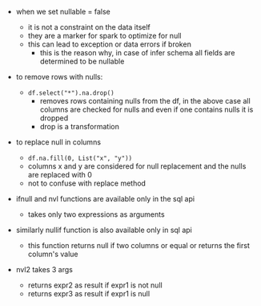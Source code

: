 - when we set nullable = false
	- it is not a constraint on the data itself
	- they are a marker for spark to optimize for null
	- this can lead to exception or data errors if broken
		- this is the reason why, in case of infer schema all fields are determined to be nullable

- to remove rows with nulls:
	- `df.select("*").na.drop()`
		- removes rows containing nulls from the df, in the above case all columns are checked for nulls and even if one contains nulls it is dropped
		- drop is a transformation
- to replace null in columns
	- `df.na.fill(0, List("x", "y"))`
	- columns x and y are considered for null replacement and the nulls are replaced with 0
	- not to confuse with replace method
- ifnull and nvl functions are available only in the sql api
	- takes only two expressions as arguments
- similarly nullif function is also available only in sql api
	- this function returns null if two columns or equal or returns the first column's value
- nvl2 takes 3 args
	- returns expr2 as result if expr1 is not null
	- returns expr3 as result if expr1 is null